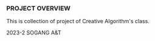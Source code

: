 ### PROJECT OVERVIEW

This is collection of project of Creative Algorithm's class.

2023-2 SOGANG A&T

